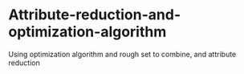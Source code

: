# Attribute-reduction-and-optimization-algorithm
Using optimization algorithm and rough set to combine, and attribute reduction
